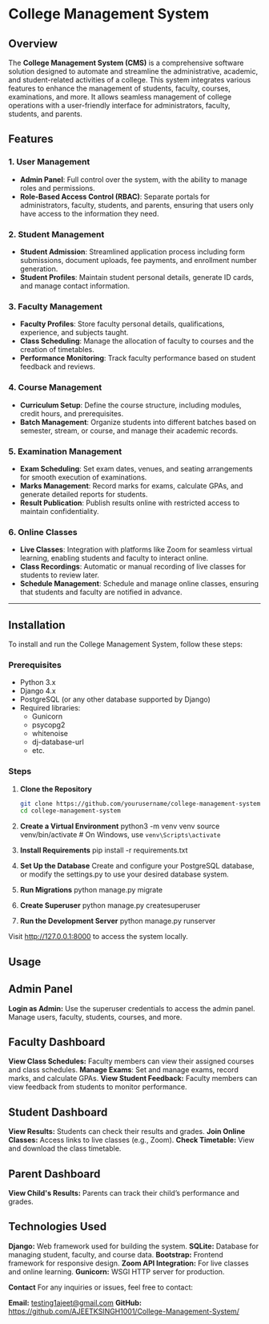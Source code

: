 # College Management System

## Overview

The **College Management System (CMS)** is a comprehensive software solution designed to automate and streamline the administrative, academic, and student-related activities of a college. This system integrates various features to enhance the management of students, faculty, courses, examinations, and more. It allows seamless management of college operations with a user-friendly interface for administrators, faculty, students, and parents.

## Features

### **1. User Management**
- **Admin Panel**: Full control over the system, with the ability to manage roles and permissions.
- **Role-Based Access Control (RBAC)**: Separate portals for administrators, faculty, students, and parents, ensuring that users only have access to the information they need.

### **2. Student Management**
- **Student Admission**: Streamlined application process including form submissions, document uploads, fee payments, and enrollment number generation.
- **Student Profiles**: Maintain student personal details, generate ID cards, and manage contact information.

### **3. Faculty Management**
- **Faculty Profiles**: Store faculty personal details, qualifications, experience, and subjects taught.
- **Class Scheduling**: Manage the allocation of faculty to courses and the creation of timetables.
- **Performance Monitoring**: Track faculty performance based on student feedback and reviews.

### **4. Course Management**
- **Curriculum Setup**: Define the course structure, including modules, credit hours, and prerequisites.
- **Batch Management**: Organize students into different batches based on semester, stream, or course, and manage their academic records.

### **5. Examination Management**
- **Exam Scheduling**: Set exam dates, venues, and seating arrangements for smooth execution of examinations.
- **Marks Management**: Record marks for exams, calculate GPAs, and generate detailed reports for students.
- **Result Publication**: Publish results online with restricted access to maintain confidentiality.

### **6. Online Classes**
- **Live Classes**: Integration with platforms like Zoom for seamless virtual learning, enabling students and faculty to interact online.
- **Class Recordings**: Automatic or manual recording of live classes for students to review later.
- **Schedule Management**: Schedule and manage online classes, ensuring that students and faculty are notified in advance.

---

## Installation

To install and run the College Management System, follow these steps:

### Prerequisites
- Python 3.x
- Django 4.x
- PostgreSQL (or any other database supported by Django)
- Required libraries:
  - Gunicorn
  - psycopg2
  - whitenoise
  - dj-database-url
  - etc.

### Steps

1. **Clone the Repository**
   ```bash
   git clone https://github.com/yourusername/college-management-system.git
   cd college-management-system


2. **Create a Virtual Environment**
python3 -m venv venv
source venv/bin/activate  # On Windows, use `venv\Scripts\activate`

3. **Install Requirements**
pip install -r requirements.txt

4. **Set Up the Database**
Create and configure your PostgreSQL database, or modify the settings.py to use your desired database system.

5. **Run Migrations**
python manage.py migrate

6. **Create Superuser**
python manage.py createsuperuser

7. **Run the Development Server**
python manage.py runserver

Visit http://127.0.0.1:8000 to access the system locally.


## **Usage**
## **Admin Panel**
**Login as Admin:** Use the superuser credentials to access the admin panel.
Manage users, faculty, students, courses, and more.
## **Faculty Dashboard**
**View Class Schedules:** Faculty members can view their assigned courses and class schedules.
**Manage Exams**: Set and manage exams, record marks, and calculate GPAs.
**View Student Feedback:** Faculty members can view feedback from students to monitor performance.
## **Student Dashboard**
**View Results:** Students can check their results and grades.
**Join Online Classes:** Access links to live classes (e.g., Zoom).
**Check Timetable:** View and download the class timetable.
## **Parent Dashboard**
**View Child's Results:** Parents can track their child’s performance and grades.


## **Technologies Used**
**Django:** Web framework used for building the system.
**SQLite:** Database for managing student, faculty, and course data.
**Bootstrap:** Frontend framework for responsive design.
**Zoom API Integration:** For live classes and online learning.
**Gunicorn:** WSGI HTTP server for production.


**Contact**
For any inquiries or issues, feel free to contact:

**Email:** testing1ajeet@gmail.com
**GitHub:** https://github.com/AJEETKSINGH1001/College-Management-System/

